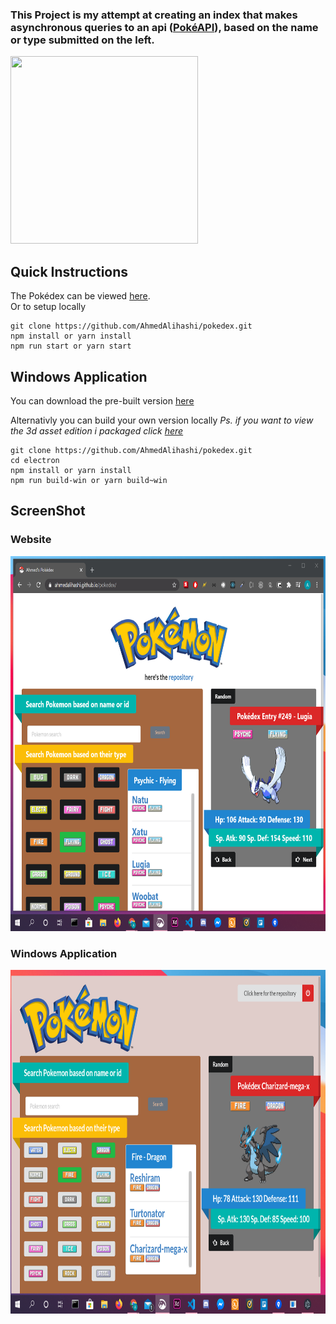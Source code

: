 ### This Project is my attempt at creating an index that makes asynchronous queries to an api ([PokéAPI](https://pokeapi.co/)), based on the name or type submitted on the left.

<img src='https://vignette.wikia.nocookie.net/glee/images/1/13/Animaatjes-pokemon-0740443.gif/revision/latest?cb=20141221183231' height='300' width='300' />

## Quick Instructions

The Pokédex can be viewed [here](https://ahmedalihashi.github.io/pokedex/).  
Or to setup locally

```
git clone https://github.com/AhmedAlihashi/pokedex.git
npm install or yarn install
npm run start or yarn start
```

## Windows Application

You can download the pre-built version [here](https://1drv.ms/u/s!AoQhMrJoJDR62ljYFqMjK4uWhrGi?e=uujtYU)

Alternativly you can build your own version locally
_Ps. if you want to view the 3d asset edition i packaged click [here](https://1drv.ms/u/s!AoQhMrJoJDR62nf0FSVkByoAkffa?e=fl6bmS)_

```
git clone https://github.com/AhmedAlihashi/pokedex.git
cd electron
npm install or yarn install
npm run build-win or yarn build~win
```

## ScreenShot

### Website

<img src='./github/1.png' height='600' width='800' ></img>

### Windows Application

<img src='./github/electron1.png' height='550' width='800' ></img>
